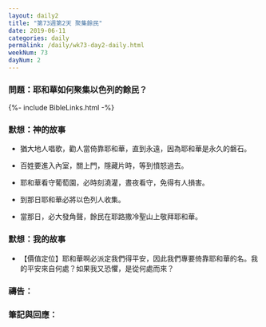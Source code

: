```yaml
---
layout: daily2
title: "第73週第2天 聚集餘民"
date: 2019-06-11
categories: daily
permalink: /daily/wk73-day2-daily.html
weekNum: 73
dayNum: 2
---
```


### 問題：耶和華如何聚集以色列的餘民？
 
{%- include BibleLinks.html -%}

### 默想：神的故事
+ 猶大地人唱歌，勸人當倚靠耶和華，直到永遠，因為耶和華是永久的磐石。

+ 百姓要進入內室，關上門，隱藏片時，等到憤怒過去。

+ 耶和華看守葡萄園，必時刻澆灌，晝夜看守，免得有人損害。

+ 到那日耶和華必將以色列人收集。

+ 當那日，必大發角聲，餘民在耶路撒冷聖山上敬拜耶和華。

### 默想：我的故事
+ 【價值定位】耶和華啊必派定我們得平安，因此我們專要倚靠耶和華的名。我的平安來自何處？如果我又恐懼，是從何處而來？

### 禱告：

### 筆記與回應：
